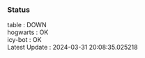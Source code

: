 ### Status


table : DOWN  
hogwarts : OK  
icy-bot : OK  
Latest Update : 2024-03-31 20:08:35.025218
